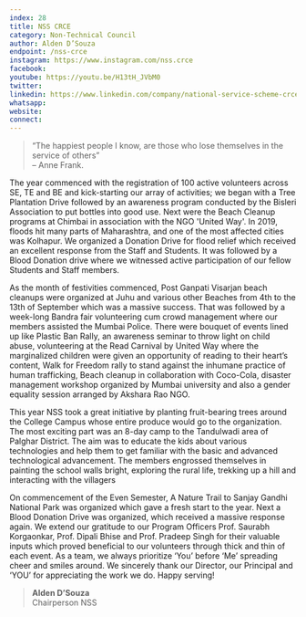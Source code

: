 ```yaml
---
index: 28
title: NSS CRCE
category: Non-Technical Council
author: Alden D’Souza
endpoint: /nss-crce
instagram: https://www.instagram.com/nss.crce
facebook:
youtube: https://youtu.be/H13tH_JVbM0
twitter:
linkedin: https://www.linkedin.com/company/national-service-scheme-crce
whatsapp:
website:
connect:
---
```


> “The happiest people I know, are those
> who lose themselves in the service of others”<br>
> – Anne Frank.

The year commenced with the registration of 100 active volunteers across SE, TE and BE and kick-starting our array of activities; we began with a Tree Plantation Drive followed by an awareness program conducted by the Bisleri Association to put bottles into good use. Next were the Beach Cleanup programs at Chimbai in association with the NGO 'United Way'. In 2019, floods hit many parts of Maharashtra, and one of the most affected cities was Kolhapur. We organized a Donation Drive for flood relief which received an excellent response from the Staff and Students. It was followed by a Blood Donation drive where we witnessed active participation of our fellow Students and Staff members.

As the month of festivities commenced, Post Ganpati Visarjan beach cleanups were organized at Juhu and various other Beaches from 4th to the 13th of September which was a massive success. That was followed by a week-long Bandra fair volunteering cum crowd management where our members assisted the Mumbai Police. There were bouquet of events lined up like Plastic Ban Rally, an awareness seminar to throw light on child abuse, volunteering at the Read Carnival by United Way where the marginalized children were given an opportunity of reading to their heart’s content, Walk for Freedom rally to stand against the inhumane practice of human trafficking, Beach cleanup in collaboration with Coco-Cola, disaster management workshop organized by Mumbai university and also a gender equality session arranged by Akshara Rao NGO.

This year NSS took a great initiative by planting fruit-bearing trees around the College Campus whose entire produce would go to the organization. The most exciting part was an 8-day camp to the Tandulwadi area of Palghar District. The aim was to educate the kids about various technologies and help them to get familiar with the basic and advanced technological advancement. The members engrossed themselves in painting the school walls bright, exploring the rural life, trekking up a hill and interacting with the villagers

On commencement of the Even Semester, A Nature Trail to Sanjay Gandhi National Park was organized which gave a fresh start to the year. Next a Blood Donation Drive was organized, which received a massive response again. We extend our gratitude to our Program Officers Prof. Saurabh Korgaonkar, Prof. Dipali Bhise and Prof. Pradeep Singh for their valuable inputs which proved beneficial to our volunteers through thick and thin of each event. As a team, we always prioritize ‘You’ before ‘Me’ spreading cheer and smiles around. We sincerely thank our Director, our Principal and ‘YOU’ for appreciating the work we do. Happy serving!

> **Alden D’Souza**<br>
> Chairperson NSS
